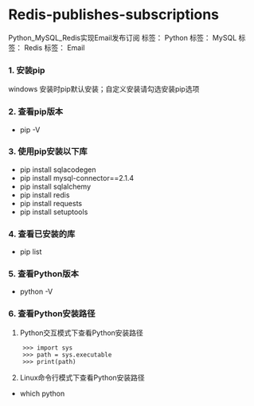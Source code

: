 # Redis-publishes-subscriptions
Python_MySQL_Redis实现Email发布订阅
标签： Python	标签： MySQL	标签： Redis	标签： Email

### 1. 安装pip
windows 安装时pip默认安装；自定义安装请勾选安装pip选项

### 2. 查看pip版本
* pip -V

### 3. 使用pip安装以下库
* pip install sqlacodegen
* pip install mysql-connector==2.1.4
* pip install sqlalchemy
* pip install redis
* pip install requests
* pip install setuptools

### 4. 查看已安装的库
* pip list

### 5. 查看Python版本
* python -V

### 6. 查看Python安装路径
1. Python交互模式下查看Python安装路径
```
    >>> import sys
    >>> path = sys.executable
    >>> print(path)
```

2. Linux命令行模式下查看Python安装路径
* which python



